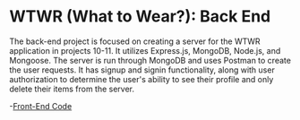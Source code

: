 # WTWR (What to Wear?): Back End

The back-end project is focused on creating a server for the WTWR application in projects 10-11. It utilizes Express.js, MongoDB, Node.js, and Mongoose. The server is run through MongoDB and uses Postman to create the user requests. It has signup and signin functionality, along with user authorization to determine the user's ability to see their profile and only delete their items from the server.

-[Front-End Code](https://github.com/SamPage4427/se_project_react)
